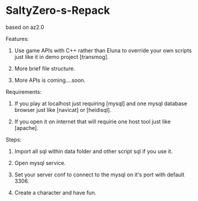 # SaltyZero-s-Repack
based on az2.0

Features:

1. Use game APIs with C++ rather than Eluna to override your own scripts just like it in demo project [transmog].

2. More brief file structure.

3. More APIs is coming....soon.

Requirements:

1. If you play at localhost just requiring [mysql] and one mysql database browser just like [navicat] or [heidisql].

2. If you open it on internet that will requirie one host tool just like [apache].

Steps:

1. Import all sql within data folder and other script sql if you use it.

2. Open mysql service.

3. Set your server conf to connect to the mysql on it's port with default 3306.

3. Create a character and have fun.
